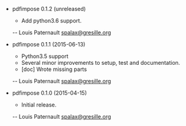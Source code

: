 * pdfimpose 0.1.2 (unreleased)

    * Add python3.6 support.

    -- Louis Paternault <spalax@gresille.org>

* pdfimpose 0.1.1 (2015-06-13)

    * Python3.5 support
    * Several minor improvements to setup, test and documentation.
    * [doc] Wrote missing parts

    -- Louis Paternault <spalax@gresille.org>

* pdfimpose 0.1.0 (2015-04-15)

    * Initial release.

    -- Louis Paternault <spalax@gresille.org>
